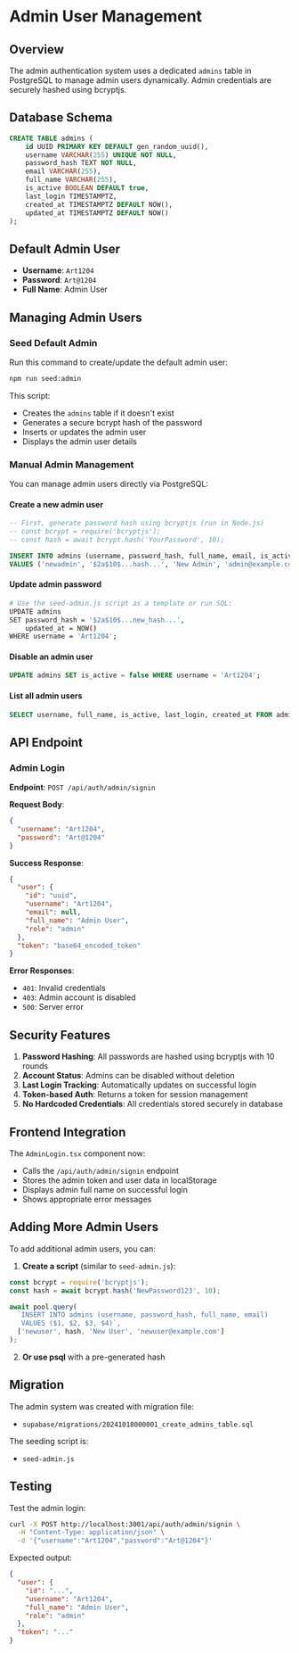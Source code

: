# Admin User Management

## Overview

The admin authentication system uses a dedicated `admins` table in PostgreSQL to manage admin users dynamically. Admin credentials are securely hashed using bcryptjs.

## Database Schema

```sql
CREATE TABLE admins (
    id UUID PRIMARY KEY DEFAULT gen_random_uuid(),
    username VARCHAR(255) UNIQUE NOT NULL,
    password_hash TEXT NOT NULL,
    email VARCHAR(255),
    full_name VARCHAR(255),
    is_active BOOLEAN DEFAULT true,
    last_login TIMESTAMPTZ,
    created_at TIMESTAMPTZ DEFAULT NOW(),
    updated_at TIMESTAMPTZ DEFAULT NOW()
);
```

## Default Admin User

- **Username**: `Art1204`
- **Password**: `Art@1204`
- **Full Name**: Admin User

## Managing Admin Users

### Seed Default Admin

Run this command to create/update the default admin user:

```bash
npm run seed:admin
```

This script:
- Creates the `admins` table if it doesn't exist
- Generates a secure bcrypt hash of the password
- Inserts or updates the admin user
- Displays the admin user details

### Manual Admin Management

You can manage admin users directly via PostgreSQL:

#### Create a new admin user

```sql
-- First, generate password hash using bcryptjs (run in Node.js)
-- const bcrypt = require('bcryptjs');
-- const hash = await bcrypt.hash('YourPassword', 10);

INSERT INTO admins (username, password_hash, full_name, email, is_active)
VALUES ('newadmin', '$2a$10$...hash...', 'New Admin', 'admin@example.com', true);
```

#### Update admin password

```bash
# Use the seed-admin.js script as a template or run SQL:
UPDATE admins 
SET password_hash = '$2a$10$...new_hash...', 
    updated_at = NOW() 
WHERE username = 'Art1204';
```

#### Disable an admin user

```sql
UPDATE admins SET is_active = false WHERE username = 'Art1204';
```

#### List all admin users

```sql
SELECT username, full_name, is_active, last_login, created_at FROM admins;
```

## API Endpoint

### Admin Login

**Endpoint**: `POST /api/auth/admin/signin`

**Request Body**:
```json
{
  "username": "Art1204",
  "password": "Art@1204"
}
```

**Success Response**:
```json
{
  "user": {
    "id": "uuid",
    "username": "Art1204",
    "email": null,
    "full_name": "Admin User",
    "role": "admin"
  },
  "token": "base64_encoded_token"
}
```

**Error Responses**:
- `401`: Invalid credentials
- `403`: Admin account is disabled
- `500`: Server error

## Security Features

1. **Password Hashing**: All passwords are hashed using bcryptjs with 10 rounds
2. **Account Status**: Admins can be disabled without deletion
3. **Last Login Tracking**: Automatically updates on successful login
4. **Token-based Auth**: Returns a token for session management
5. **No Hardcoded Credentials**: All credentials stored securely in database

## Frontend Integration

The `AdminLogin.tsx` component now:
- Calls the `/api/auth/admin/signin` endpoint
- Stores the admin token and user data in localStorage
- Displays admin full name on successful login
- Shows appropriate error messages

## Adding More Admin Users

To add additional admin users, you can:

1. **Create a script** (similar to `seed-admin.js`):
```javascript
const bcrypt = require('bcryptjs');
const hash = await bcrypt.hash('NewPassword123', 10);

await pool.query(
  `INSERT INTO admins (username, password_hash, full_name, email)
   VALUES ($1, $2, $3, $4)`,
  ['newuser', hash, 'New User', 'newuser@example.com']
);
```

2. **Or use psql** with a pre-generated hash

## Migration

The admin system was created with migration file:
- `supabase/migrations/20241018000001_create_admins_table.sql`

The seeding script is:
- `seed-admin.js`

## Testing

Test the admin login:
```bash
curl -X POST http://localhost:3001/api/auth/admin/signin \
  -H "Content-Type: application/json" \
  -d '{"username":"Art1204","password":"Art@1204"}'
```

Expected output:
```json
{
  "user": {
    "id": "...",
    "username": "Art1204",
    "full_name": "Admin User",
    "role": "admin"
  },
  "token": "..."
}
```
